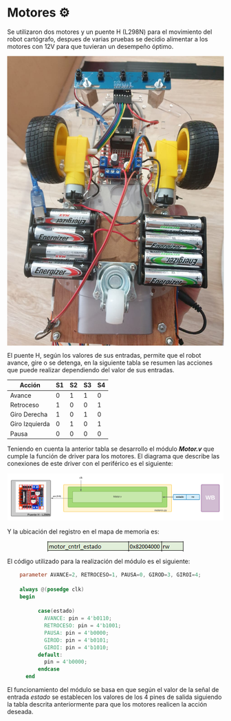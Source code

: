 # Motores ⚙️

Se utilizaron dos motores y un puente H (L298N) para el movimiento del robot cartógrafo, despues de varias pruebas se decidio alimentar a los motores con 12V para que tuvieran un desempeño óptimo. 

<p align="center">
  <img src="/Imagenes/DC.jpeg" align="center">
</p>

El puente H, según los valores de sus entradas, permite que el robot avance, gire o se detenga, en la siguiente tabla se resumen las acciones que puede realizar dependiendo del valor de sus entradas.

 | Acción | S1 | S2 | S3 | S4 |
| ------------- | ------------- | ------------- |------------- |------------- |
| Avance | 0 | 1 | 1 | 0 |
| Retroceso | 1 | 0 | 0 | 1 |
| Giro Derecha | 1 | 0 | 1 | 0 |
| Giro Izquierda | 0 | 1 | 0 | 1 |
| Pausa | 0 | 0 | 0 | 0 | 



Teniendo en cuenta la anterior tabla se desarrollo el módulo ***Motor.v*** que cumple la función de driver para los motores. El diagrama que describe las conexiones de este driver con el periférico es el siguiente:

![Screenshot](/Imagenes/punteH.png)

Y la ubicación del registro en el mapa de memoria es:

<p align="center">
  <img src="/Imagenes/mem_motor.PNG" align="center">
</p>


El código utilizado para la realización del módulo es el siguiente:

```verilog
    parameter AVANCE=2, RETROCESO=1, PAUSA=0, GIROD=3, GIROI=4;

    always @(posedge clk) 
    begin

          case(estado)
            AVANCE: pin = 4'b0110;
            RETROCESO: pin = 4'b1001;
            PAUSA: pin = 4'b0000;
            GIROD: pin = 4'b0101;
            GIROI: pin = 4'b1010;
          default:
            pin = 4'b0000;
          endcase
      end
  ```
      
El funcionamiento del módulo se basa en que según el valor de la señal de entrada *estado* se establecen los valores de los 4 pines de salida siguiendo la tabla descrita anteriormente para que los motores realicen la acción deseada. 
